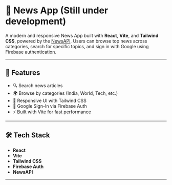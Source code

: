 # 📰 News App (Still under development)

A modern and responsive News App built with **React**, **Vite**, and **Tailwind CSS**, powered by the [NewsAPI](https://newsapi.org/). Users can browse top news across categories, search for specific topics, and sign in with Google using Firebase authentication.

---

## 🚀 Features

- 🔍 Search news articles
- 🌍 Browse by categories (India, World, Tech, etc.)
- 📱 Responsive UI with Tailwind CSS
- 🔐 Google Sign-In via Firebase Auth
- ⚡ Built with Vite for fast performance

---

## 🛠️ Tech Stack

- **React**
- **Vite**
- **Tailwind CSS**
- **Firebase Auth**
- **NewsAPI**

---



